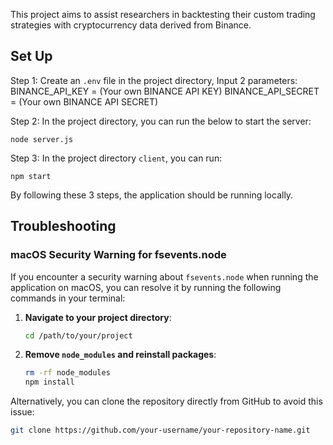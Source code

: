 This project aims to assist researchers in backtesting their custom trading strategies with cryptocurrency data derived from Binance.

## Set Up

Step 1: 
Create an `.env` file in the project directory,
Input 2 parameters:
BINANCE_API_KEY = (Your own BINANCE API KEY)
BINANCE_API_SECRET = (Your own BINANCE API SECRET)

Step 2: 
In the project directory, you can run the below to start the server:

`node server.js` 

Step 3:
In the project directory `client`, you can run:

`npm start`


By following these 3 steps, the application should be running locally.


## Troubleshooting

### macOS Security Warning for fsevents.node

If you encounter a security warning about `fsevents.node` when running the application on macOS, you can resolve it by running the following commands in your terminal:

1. **Navigate to your project directory**:

    ```bash
    cd /path/to/your/project
    ```

2. **Remove `node_modules` and reinstall packages**:

    ```bash
    rm -rf node_modules
    npm install
    ```


Alternatively, you can clone the repository directly from GitHub to avoid this issue:

```bash
git clone https://github.com/your-username/your-repository-name.git
